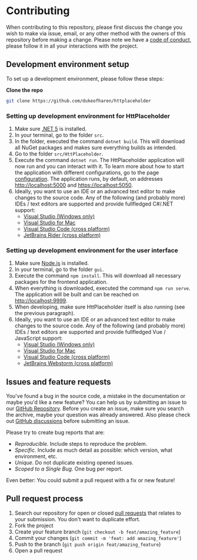 # Contributing

When contributing to this repository, please first discuss the change you wish to make via issue, email, or any other method with the owners of this repository before making a change.
Please note we have a [code of conduct](CODE_OF_CONDUCT.md), please follow it in all your interactions with the project.

## Development environment setup

To set up a development environment, please follow these steps:

**Clone the repo**

   ```sh
   git clone https://github.com/dukeofharen/httplaceholder
   ```

### Setting up development environment for HttPlaceholder

1. Make sure [.NET 5](https://asp.net) is installed.
1. In your terminal, go to the folder `src`.
1. In the folder, executed the command `dotnet build`. This will download all NuGet packages and makes sure everything builds as intended.
1. Go to the folder `src/HttPlaceholder`.
1. Execute the command `dotnet run`. The HttPlaceholder application will now run and you can interact with it. To learn more about how to start the application with different configurations, go to the page [configuration](docs/CONFIG.md). The application runs, by default, on addresses <http://localhost:5000> and <https://localhost:5050>.
1. Ideally, you want to use an IDE or an advanced text editor to make changes to the source code. Any of the following (and probably more) IDEs / text editors are supported and provide fullfledged C#/.NET support:
   - [Visual Studio (Windows only)](https://visualstudio.microsoft.com/)
   - [Visual Studio for Mac](https://visualstudio.microsoft.com/)
   - [Visual Studio Code (cross platform)](https://code.visualstudio.com/)
   - [JetBrains Rider (cross platform)](https://www.jetbrains.com/rider/)
   
### Setting up development environment for the user interface

1. Make sure [Node.js](https://nodejs.org/en/) is installed.
1. In your terminal, go to the folder `gui`.
1. Execute the command `npm install`. This will download all necessary packages for the frontend application.
1. When everything is downloaded, executed the command `npm run serve`. The application will be built and can be reached on <http://localhost:9999>.
1. When developing, make sure HttPlaceholder itself is also running (see the previous paragraph).
1. Ideally, you want to use an IDE or an advanced text editor to make changes to the source code. Any of the following (and probably more) IDEs / text editors are supported and provide fullfledged Vue / JavaScript support:
   - [Visual Studio (Windows only)](https://visualstudio.microsoft.com/)
   - [Visual Studio for Mac](https://visualstudio.microsoft.com/)
   - [Visual Studio Code (cross platform)](https://code.visualstudio.com/)
   - [JetBrains Webstorm (cross platform)](https://www.jetbrains.com/webstorm/)

## Issues and feature requests

You've found a bug in the source code, a mistake in the documentation or maybe you'd like a new feature? You can help us by submitting an issue to our [GitHub Repository](https://github.com/dukeofharen/httplaceholder/issues). Before you create an issue, make sure you search the archive, maybe your question was already answered.
Also please check out [GitHub discussions](https://github.com/dukeofharen/httplaceholder/discussions) before submitting an issue. 

Please try to create bug reports that are:

- _Reproducible._ Include steps to reproduce the problem.
- _Specific._ Include as much detail as possible: which version, what environment, etc.
- _Unique._ Do not duplicate existing opened issues.
- _Scoped to a Single Bug._ One bug per report.

Even better: You could submit a pull request with a fix or new feature!

## Pull request process

1. Search our repository for open or closed
[pull requests](https://github.com/dukeofharen/httplaceholder/pulls)
that relates to your submission. You don't want to duplicate effort.
1. Fork the project
1. Create your feature branch (`git checkout -b feat/amazing_feature`)
1. Commit your changes (`git commit -m 'feat: add amazing_feature'`)
1. Push to the branch (`git push origin feat/amazing_feature`)
1. Open a pull request